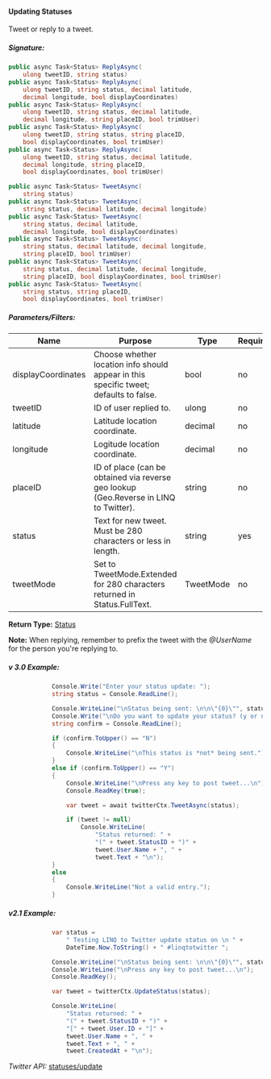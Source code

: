 #### Updating Statuses

Tweet or reply to a tweet.

##### Signature:

```c#
public async Task<Status> ReplyAsync(
    ulong tweetID, string status)
public async Task<Status> ReplyAsync(
    ulong tweetID, string status, decimal latitude, 
    decimal longitude, bool displayCoordinates)
public async Task<Status> ReplyAsync(
    ulong tweetID, string status, decimal latitude, 
    decimal longitude, string placeID, bool trimUser)
public async Task<Status> ReplyAsync(
    ulong tweetID, string status, string placeID, 
    bool displayCoordinates, bool trimUser)
public async Task<Status> ReplyAsync(
    ulong tweetID, string status, decimal latitude, 
    decimal longitude, string placeID, 
    bool displayCoordinates, bool trimUser)

public async Task<Status> TweetAsync(
    string status)
public async Task<Status> TweetAsync(
    string status, decimal latitude, decimal longitude)
public async Task<Status> TweetAsync(
    string status, decimal latitude, 
    decimal longitude, bool displayCoordinates)
public async Task<Status> TweetAsync(
    string status, decimal latitude, decimal longitude, 
    string placeID, bool trimUser)
public async Task<Status> TweetAsync(
    string status, decimal latitude, decimal longitude, 
    string placeID, bool displayCoordinates, bool trimUser)
public async Task<Status> TweetAsync(
    string status, string placeID, 
    bool displayCoordinates, bool trimUser)
```

##### Parameters/Filters:

| Name | Purpose | Type | Required |
|------|---------|------|----------|
| displayCoordinates | Choose whether location info should appear in this specific tweet; defaults to false. | bool | no |
| tweetID | ID of user replied to. | ulong | no | 
| latitude | Latitude location coordinate. | decimal | no |
| longitude | Logitude location coordinate. | decimal | no | 
| placeID | ID of place (can be obtained via reverse geo lookup (Geo.Reverse in LINQ to Twitter). | string | no | 
| status | Text for new tweet. Must be 280 characters or less in length. | string | yes | 
| tweetMode | Set to TweetMode.Extended for 280 characters returned in Status.FullText. | TweetMode | no |

**Return Type:** [Status](../LINQ-to-Twitter-Entities/Status-Entity.md)

**Note:** When replying, remember to prefix the tweet with the _@UserName_ for the person you're replying to.

##### v 3.0 Example:

```c#
            Console.Write("Enter your status update: ");
            string status = Console.ReadLine();

            Console.WriteLine("\nStatus being sent: \n\n\"{0}\"", status);
            Console.Write("\nDo you want to update your status? (y or n): ");
            string confirm = Console.ReadLine();

            if (confirm.ToUpper() == "N")
            {
                Console.WriteLine("\nThis status is *not* being sent.");
            }
            else if (confirm.ToUpper() == "Y")
            {
                Console.WriteLine("\nPress any key to post tweet...\n");
                Console.ReadKey(true);

                var tweet = await twitterCtx.TweetAsync(status);

                if (tweet != null)
                    Console.WriteLine(
                        "Status returned: " +
                        "(" + tweet.StatusID + ")" +
                        tweet.User.Name + ", " +
                        tweet.Text + "\n");
            }
            else
            {
                Console.WriteLine("Not a valid entry.");
            }
```

##### v2.1 Example:

```c#
            var status =
                " Testing LINQ to Twitter update status on \n " +
                DateTime.Now.ToString() + " #linqtotwitter ";

            Console.WriteLine("\nStatus being sent: \n\n\"{0}\"", status);
            Console.WriteLine("\nPress any key to post tweet...\n");
            Console.ReadKey();

            var tweet = twitterCtx.UpdateStatus(status);

            Console.WriteLine(
                "Status returned: " +
                "(" + tweet.StatusID + ")" +
                "[" + tweet.User.ID + "]" +
                tweet.User.Name + ", " +
                tweet.Text + ", " +
                tweet.CreatedAt + "\n");
```

*Twitter API:* [statuses/update](https://developer.twitter.com/en/docs/tweets/post-and-engage/api-reference/post-statuses-update)